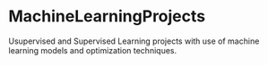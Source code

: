 # MachineLearningProjects

Usupervised and Supervised Learning projects with use of machine learning models and optimization techniques.
